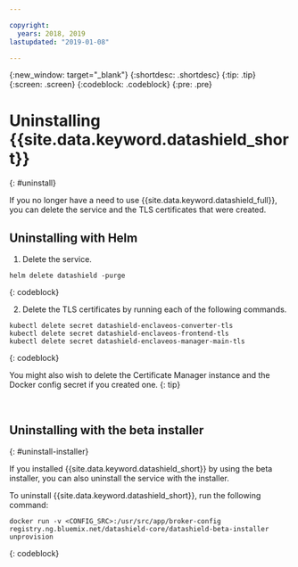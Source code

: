 ```yaml
---

copyright:
  years: 2018, 2019
lastupdated: "2019-01-08"

---
```


{:new_window: target="_blank"}
{:shortdesc: .shortdesc}
{:tip: .tip}
{:screen: .screen}
{:codeblock: .codeblock}
{:pre: .pre}

# Uninstalling {{site.data.keyword.datashield_short}}
{: #uninstall}

If you no longer have a need to use {{site.data.keyword.datashield_full}}, you can delete the service and the TLS certificates that were created.


## Uninstalling with Helm

1. Delete the service.

  ```
  helm delete datashield -purge
  ```
  {: codeblock}

2. Delete the TLS certificates by running each of the following commands.

  ```
  kubectl delete secret datashield-enclaveos-converter-tls
  kubectl delete secret datashield-enclaveos-frontend-tls
  kubectl delete secret datashield-enclaveos-manager-main-tls
  ```
  {: codeblock}

You might also wish to delete the Certificate Manager instance and the Docker config secret if you created one.
{: tip}

</br>

## Uninstalling with the beta installer
{: #uninstall-installer}

If you installed {{site.data.keyword.datashield_short}} by using the beta installer, you can also uninstall the service with the installer.

To uninstall {{site.data.keyword.datashield_short}}, run the following command:

  ```
  docker run -v <CONFIG_SRC>:/usr/src/app/broker-config registry.ng.bluemix.net/datashield-core/datashield-beta-installer
  unprovision
  ```
  {: codeblock}

</br>
</br>
